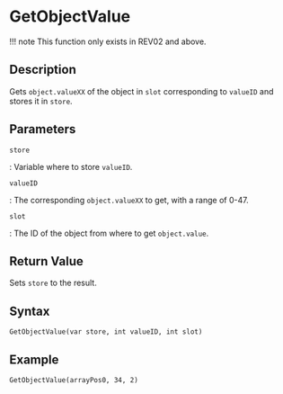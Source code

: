 # GetObjectValue

!!! note
    This function only exists in REV02 and above.

## Description
Gets `object.valueXX` of the object in `slot` corresponding to `valueID` and stores it in `store`.

## Parameters
`store`

:   Variable where to store `valueID`.

`valueID`

:   The corresponding `object.valueXX` to get, with a range of 0-47.

`slot`

:   The ID of the object from where to get `object.value`.

## Return Value
Sets `store` to the result.

## Syntax
```
GetObjectValue(var store, int valueID, int slot)
```

## Example
```
GetObjectValue(arrayPos0, 34, 2)
```